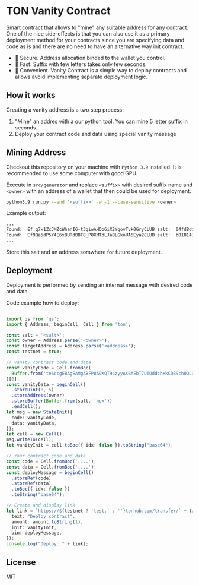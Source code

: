 # TON Vanity Contract

Smart contract that allows to "mine" any suitable address for any contract. One of the nice side-effects is that you can also use it as a primary deployment method for your contracts since you are specifying data and code as is and there are no need to have an alternative way init contract.

* 🔐 Secure. Address allocation binded to the wallet you control.
* 🚀 Fast. Suffix with few letters takes only few seconds.
* 🤝 Convenient. Vanity Contract is a simple way to deploy contracts and allows avoid implementing separate deployment logic.

## How it works

Creating a vanity address is a two step process:

1) "Mine" an addres with a our python tool. You can mine 5 letter suffix in seconds.
2) Deploy your contract code and data using special vanity message


## Mining Address

Checkout this repository on your machine with `Python 3.9` installed. It is recommended to use some computer with good GPU.

Execute in `src/generator` and replace `<suffix>` with desired suffix name and `<owner>` with an address of a wallet that then could be used for deployment.

```bash
python3.9 run.py --end '<suffix>' -w -1 --case-sensitive <owner>
```

Example output:
```bash
...
Found:  Ef_q7x1ZcJMZcWhanI6-t3giwAHOo6iX2YgovTvk0GryCLUB salt:  04fd8dda6b23067c1aa45c5af500174dc6c4d79b7d50c9de81ffb9e4a62c2d2a
Found:  Ef9Qa5dP5Y4E6xBURdBBF8_P8XMTdLJaQLGkoUA5Eya2CLUB salt:  b0181470628ea0c341c4327e188dfba1a46be8527933f031ef61af6f35ffacf8
...
```

Store this salt and an address somwhere for future deployment.

## Deployment

Deployment is performed by sending an internal message with desired code and data.

Code example how to deploy:

```ts

import qs from 'qs';
import { Address, beginCell, Cell } from 'ton';

const salt = '<salt>';
const owner = Address.parse('<owner>');
const targetAddress = Address.parse('<address>');
const testnet = true;

// Vanity contract code and data
const vanityCode = Cell.fromBoc(
  Buffer.from('te6ccgEBAgEAMgABFP8A9KQT9LzyyAsBAEbT7UTQddch+kCDB9ch0QLQ0wMx+kAwWMcF8ojU1NEB+wTtVA==')
)[0];
const vanityData = beginCell()
  .storeUint(0, 5)
  .storeAddress(owner)
  .storeBuffer(Buffer.from(salt, 'hex'))
  .endCell();
let msg = new StateInit({
  code: vanityCode,
  data: vanityData,
});
let cell = new Cell();
msg.writeTo(cell);
let vanityInit = cell.toBoc({ idx: false }).toString("base64");

// Your contract code and data
const code = Cell.fromBoc('....');
const data = Cell.fromBoc('....');
const deployMessage = beginCell()
  .storeRef(code)
  .storeRef(data)
  .toBoc({ idx: false })
  .toString("base64");

// Create and display link
let link = `https://${testnet ? 'test.' : ''}tonhub.com/transfer/` + targetAddress.toFriendly({ testOnly: testnet }) + "?" + qs.stringify({
  text: "Deploy contract",
  amount: amount.toString(1),
  init: vanityInit,
  bin: deployMessage,
});
console.log("Deploy: " + link);

```

## License

MIT
